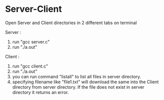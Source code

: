 # Server-Client
Open Server and Client directories in 2 different tabs on terminal

Server :
1) run "gcc server.c"
2) run "./a.out"

Client :
1) run "gcc client.c"
2) run "./a.out"
3) you can run command "listall" to list all files in server directory.
4) specifying filename like "file1.txt" will download the same into the Client directory from server directory. If the file does not exist in server directory it returns an error.
